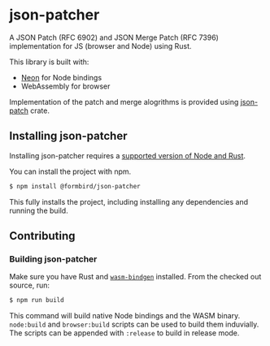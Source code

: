 # json-patcher

A JSON Patch (RFC 6902) and JSON Merge Patch (RFC 7396) implementation for JS (browser and Node) using Rust.

This library is built with:
- [Neon](https://neon-bindings.com) for Node bindings
- WebAssembly for browser

Implementation of the patch and merge alogrithms is provided using [json-patch](https://docs.rs/json-patch/) crate.

## Installing json-patcher

Installing json-patcher requires a [supported version of Node and Rust](https://github.com/neon-bindings/neon#platform-support).

You can install the project with npm.

```sh
$ npm install @formbird/json-patcher
```

This fully installs the project, including installing any dependencies and running the build.

## Contributing

### Building json-patcher

Make sure you have Rust and [`wasm-bindgen`](https://rustwasm.github.io/wasm-bindgen/) installed. From the checked out source, run:

```sh
$ npm run build
```

This command will build native Node bindings and the WASM binary. `node:build` and `browser:build` scripts can be used to build them induvially. The scripts can be appended with `:release` to build in release mode.

